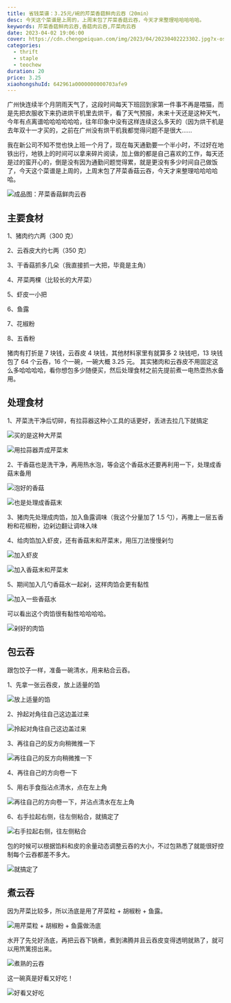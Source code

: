 ```yaml
---
title: 省钱菜谱：3.25元/碗的芹菜香菇鲜肉云吞（20min）
desc: 今天这个菜谱是上周的，上周末包了芹菜香菇云吞，今天才来整理哈哈哈哈哈。
keywords: 芹菜香菇鲜肉云吞,香菇肉云吞,芹菜肉云吞
date: 2023-04-02 19:06:00
cover: https://cdn.chengpeiquan.com/img/2023/04/20230402223302.jpg?x-oss-process=image/interlace,1
categories:
  - thrift
  - staple
  - teochew
duration: 20
price: 3.25
xiaohongshuId: 642961a0000000000703afe9
---
```


广州快连续半个月阴雨天气了，这段时间每天下班回到家第一件事不再是喂猫，而是先把衣服收下来扔进烘干机里去烘干，看了天气预报，未来十天还是这种天气，今年有点离谱哈哈哈哈哈哈，往年印象中没有这样连续这么多天的（因为烘干机是去年双十一才买的，之前在广州没有烘干机我都觉得问题不是很大……

我在新公司不知不觉也快上班一个月了，现在每天通勤要一个半小时，不过好在地铁出行，地铁上的时间可以拿来碎片阅读，加上做的都是自己喜欢的工作，每天还是过的蛮开心的，倒是没有因为通勤问题觉得累，就是更没有多少时间自己做饭了，今天这个菜谱是上周的，上周末包了芹菜香菇云吞，今天才来整理哈哈哈哈哈。

![成品图：芹菜香菇鲜肉云吞](https://cdn.chengpeiquan.com/img/2023/04/20230402223506.jpg?x-oss-process=image/interlace,1)

## 主要食材

1、猪肉约六两（300 克）

2、云吞皮大约七两（350 克）

3、干香菇抓多几朵（我直接抓一大把，毕竟是主角）

4、芹菜两棵（比较长的大芹菜）

5、虾皮一小把

6、鱼露

7、花椒粉

8、五香粉

猪肉有打折是 7 块钱，云吞皮 4 块钱，其他材料家里有就算多 2 块钱吧，13 块钱包了 64 个云吞，16 个一碗，一碗大概 3.25 元。
其实猪肉和云吞皮不用固定这么多哈哈哈哈，看你想包多少随便买，然后处理食材之前先提前煮一电热壶热水备用。

## 处理食材

1、芹菜洗干净后切碎，有拉蒜器这种小工具的话更好，丢进去拉几下就搞定

![买的是这种大芹菜](https://cdn.chengpeiquan.com/img/2023/04/20230402223451.jpg?x-oss-process=image/interlace,1)

![用拉蒜器弄成芹菜末](https://cdn.chengpeiquan.com/img/2023/04/20230402223452.jpg?x-oss-process=image/interlace,1)

2、干香菇也是洗干净，再用热水泡，等会这个香菇水还要再利用一下，处理成香菇末备用

![泡好的香菇](https://cdn.chengpeiquan.com/img/2023/04/20230402223450.jpg?x-oss-process=image/interlace,1)

![也是处理成香菇末](https://cdn.chengpeiquan.com/img/2023/04/20230402223453.jpg?x-oss-process=image/interlace,1)

3、猪肉先处理成肉馅，加入鱼露调味（我这个分量加了 1.5 勺），再撒上一层五香粉和花椒粉，边剁边翻让调味入味

4、给肉馅加入虾皮，还有香菇末和芹菜末，用压刀法慢慢剁匀

![加入虾皮](https://cdn.chengpeiquan.com/img/2023/04/20230402223508.jpg?x-oss-process=image/interlace,1)

![加入香菇末和芹菜末](https://cdn.chengpeiquan.com/img/2023/04/20230402223454.jpg?x-oss-process=image/interlace,1)

5、期间加入几勺香菇水一起剁，这样肉馅会更有黏性

![加入一些香菇水](https://cdn.chengpeiquan.com/img/2023/04/20230402223457.jpg?x-oss-process=image/interlace,1)

可以看出这个肉馅很有黏性哈哈哈哈。

![剁好的肉馅](https://cdn.chengpeiquan.com/img/2023/04/20230402223456.jpg?x-oss-process=image/interlace,1)

## 包云吞

跟包饺子一样，准备一碗清水，用来粘合云吞。

1、先拿一张云吞皮，放上适量的馅

![放上适量的馅](https://cdn.chengpeiquan.com/img/2023/04/20230402223458.jpg?x-oss-process=image/interlace,1)

2、拎起对角往自己这边盖过来

![拎起对角往自己这边盖过来](https://cdn.chengpeiquan.com/img/2023/04/20230402223459.jpg?x-oss-process=image/interlace,1)

3、再往自己的反方向稍微推一下

![再往自己的反方向稍微推一下](https://cdn.chengpeiquan.com/img/2023/04/20230402223500.jpg?x-oss-process=image/interlace,1)

4、再往自己的方向卷一下

5、用右手食指沾点清水，点在左上角

![再往自己的方向卷一下，并沾点清水在左上角](https://cdn.chengpeiquan.com/img/2023/04/20230402223501.jpg?x-oss-process=image/interlace,1)

6、右手拉起右侧，往左侧粘合，就搞定了

![右手拉起右侧，往左侧粘合](https://cdn.chengpeiquan.com/img/2023/04/20230402223502.jpg?x-oss-process=image/interlace,1)

包的时候可以根据馅料和皮的余量动态调整云吞的大小，不过包熟悉了就能很好控制每个云吞都差不多大。

![就搞定了](https://cdn.chengpeiquan.com/img/2023/04/20230402223503.jpg?x-oss-process=image/interlace,1)

## 煮云吞

因为芹菜比较多，所以汤底是用了芹菜粒 + 胡椒粉 + 鱼露。

![用芹菜粒 + 胡椒粉 + 鱼露做汤底](https://cdn.chengpeiquan.com/img/2023/04/20230402223504.jpg?x-oss-process=image/interlace,1)

水开了先兑好汤底，再把云吞下锅煮，煮到沸腾并且云吞皮变得透明就熟了，就可以用笊篱捞出来。

![煮熟的云吞](https://cdn.chengpeiquan.com/img/2023/04/20230402223505.jpg?x-oss-process=image/interlace,1)

这一碗真是好看又好吃！

![好看又好吃](https://cdn.chengpeiquan.com/img/2023/04/20230402223507.jpg?x-oss-process=image/interlace,1)
